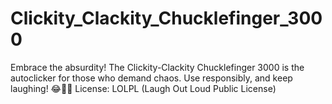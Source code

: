 # Clickity_Clackity_Chucklefinger_3000
Embrace the absurdity! The Clickity-Clackity Chucklefinger 3000 is the autoclicker for those who demand chaos. Use responsibly, and keep laughing! 😂🚀🐔  License: LOLPL (Laugh Out Loud Public License)
